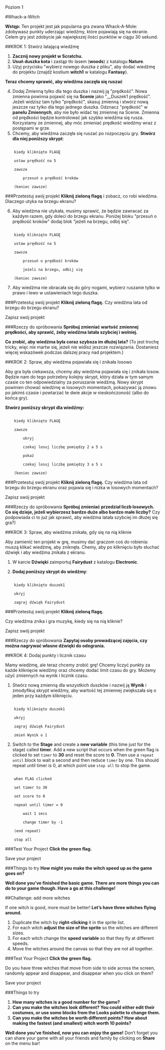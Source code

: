 Poziom 1

#Whack-a-Witch

__Wstęp:__
Ten projekt jest jak popularna gra zwana Whack-A-Mole: zdobywasz punkty uderzając wiedźmy, które pojawiają się na ekranie. Celem gry jest zdobycie jak największej ilości punktów w ciągu 30 sekund.

##KROK 1: Stwórz latającą wiedźmę

1. __Zacznij nowy projekt w Scratchu.__
2. __Usuń duszka kota__ i zastąp tło lasem (__woods__) z katalogu __Nature__.
3. Użyj przycisku "wybierz nowego duszka z pliku", aby dodać wiedźmę do projektu (znajdź kostium __witch1__ w katalogu __Fantasy__).

__Teraz chcemy sprawić, aby wiedźma zaczęła się ruszać__

4. Dodaj Zmienną tylko dla tego duszka i nazwij ją "prędkość".
Nowa zmienna powinna pojawić się na __Scenie__ jako "__Duszek1 prędkość".
Jeżeli widzisz tam tylko "prędkość", skasuj zmienną i stwórz nową jeszcze raz tylko dla tego jednego duszka. 
Odznacz "prędkość" w __panelu Zmiennych__, aby nie było widać tej zmiennej na Scenie.
Zmienna od prędkości będzie kontrolować jak szybko wiedźma się rusza. Korzystamy ze zmiennej, aby móc zmieniać prędkość wiedźmy wraz z postępami w grze.
5. Chcemy, aby wiedźma zaczęła się ruszać po rozpoczęciu gry. __Stwórz dla niej poniższy skrypt__:

```scratch

	kiedy kliknięto FLAGĘ

	ustaw prędkość na 5

	zawsze

		przesuń o prędkość kroków

	(koniec zawsze)
```
		
###Przetestuj swój projekt
__Kliknij zieloną flagę__ i zobacz, co robi wiedźma. Dlaczego utyka na brzegu ekranu?

6. Aby wiedźma nie utykała, musimy sprawić, że będzie zawracać za każdym razem, gdy doleci do brzegu ekranu. Poniżej bloku "przesuń o prędkość kroków" dodaj blok "jeżeli na brzegu, odbij się".


```scratch

	kiedy kliknięto FLAGĘ
	
	ustaw prędkość na 5

	zawsze

		przesuń o prędkość kroków

		jeżeli na brzegu, odbij się

	(koniec zawsze)
```

7. Aby wiedźma nie obracała się do góry nogami, wybierz ruszanie tylko w prawo i lewo w ustawieniach tego duszka. 

###Przetestuj swój projekt
__Kliknij zieloną flagę.__
Czy wiedźma lata od brzegu do brzegu ekranu?

Zapisz swój projekt

###Rzeczy do spróbowania
__Spróbuj zmieniać wartość zmiennej prędkości, aby sprawić, żeby wiedźma latała szybciej i wolniej.__

__Co zrobić, aby wiedźma była coraz szybsza im dłużej lata?__
(To jest trochę tricky, więc nie martw się, jeżeli nie widisz jeszcze rozwiązania. Dostaniesz więcej wskazówek podczas dalszej pracy nad projektem.)

##KROK 2: Spraw, aby wiedźma pojawiała się i znikała losowo

Aby gra była ciekawsza, chcemy aby wiedźma pojawiała się i znikała losow. Będzie nam do tego potrzebny kolejny skrypt, który działa w tym samym czasie co ten odpowiedzialny za poruszanie wiedźmą. Nowy skrypt powinien chować wiedźmę w losowych momentach, pokazywać ją znowu po jakimś czasie i powtarzać te dwie akcje w nieskończoność (albo do końca gry).

__Stwórz poniższy skrypt dla wiedźmy:__

```scratch

	kiedy kliknięto FLAGĘ

	zawsze

		ukryj

		czekaj losuj liczbę pomiędzy 2 a 5 s

		pokaż

		czekaj losuj liczbę pomiędzy 3 a 5 s

	(koniec zawsze)
```
###Przetestuj swój projekt
__Kliknij zieloną flagę.__
Czy wiedźma lata od brzegu do brzegu ekranu oraz pojawia się i nizka w losowych momentach?

Zapisz swój projekt

###Rzeczy do spróbowania
__Spróbuj zmieniać przedział liczb losowych. Co się dzieje, jeżeli wybierzesz bardzo duże albo bardzo małe liczby?__
Czy podpowiada ci to już jak sprawić, aby wiedźma latała szybciej im dłużej się gra?)

##KROK 3: Spraw, aby wiedźma znikała, gdy się na nią kliknie

Aby zamienić ten projekt w grę, musimy dać graczom coś do robienia: muszą klikać wiedźmę, aby zniknęła. Chemy, aby po kliknięciu było słuchać dźwięk i aby wiedźma znikała z ekranu.

1. W karcie __Dźwięki__ zaimportuj __Fairydust__ z katalogu __Electronic__. 

2. __Dodaj poniższy skrypt do wiedźmy__:

```scratch

	kiedy kliknięto duszek1

	ukryj

	zagraj dźwięk Fairydust
```
###Przetestuj swój projekt
__Kliknij zieloną flagę.__

Czy wiedźma znika i gra muzykę, kiedy się na nią kliknie?

Zapisz swój projekt

###Rzeczy do spróbowania
__Zapytaj osoby prowadzącej zajęcia, czy można nagrywać własne dźwięki do odegrania.__

##KROK 4: Dodaj punkty i licznik czasu

Mamy wiedźmę, ale teraz chcemy zrobić grę! Chcemy liczyć punkty za każde kliknięcie wiedźmy oraz chcemy dodać limit czasu do gry. Możemy użyć zmiennych na wynik i licznik czasu.

1. Stwórz nową zmienną dla wszystkich duszków i nazwij ją __Wynik__ i zmodyfikuj skrypt wiedźmy, aby wartość tej zmiennej zwiększała się o jeden przy każdym kliknięciu.

```scratch

	kiedy kliknięto duszek1

	ukryj

	zagraj dźwięk Fairydust

	zmień Wynik o 1
```

2. Switch to the __Stage__ and create a __new variable__ (this time just for the stage) called __timer__. Add a new script that occurs when the green flag is clicked to set `timer` to __30__ and reset the score to __0__. Then use a `repeat until` block to wait a second and then reduce `timer` by
one. This should repeat until timer is 0, at which point use `stop all` to stop the game.

```scratch

	when FLAG clicked

	set timer to 30

	set score to 0

	repeat until timer = 0

		wait 1 secs

		change timer by -1

	(end repeat)

	stop all
```


###Test Your Project
__Click the green flag.__ 

Save your project

###Things to try
__How might you make the witch speed up as the game goes on?__


__Well done you’ve finished the basic game. There are more things you can do to your game though. Have a go at this challenge!__

##Challenge: add more witches

If one witch is good, more must be better! __Let’s have three witches flying around.__
1. Duplicate the witch by __right-clicking__ it in the sprite list.
2. For each witch __adjust the size of the sprite__ so the witches are different sizes.
3. For each witch change the __speed variable__ so that they fly at different speeds.
4. Move the witches around the canvas so that they are not all together.

###Test Your Project
__Click the green flag.__ 

Do you have three witches that move from side to side across the screen, randomly appear and disappear, and disappear when you click on them?

Save your project

###Things to try
1. __How many witches is a good number for the game?__
2. __Can you make the witches look different? You could either edit their costumes, or use some blocks from the Looks palette to change them.__
3. __Can you make the witches be worth different points? How about making the fastest (and smallest) witch worth 10 points?__


__Well done you’ve finished, now you can enjoy the game!__
Don’t forget you can share your game with all your friends and family by clicking on __Share__ on the menu bar!
